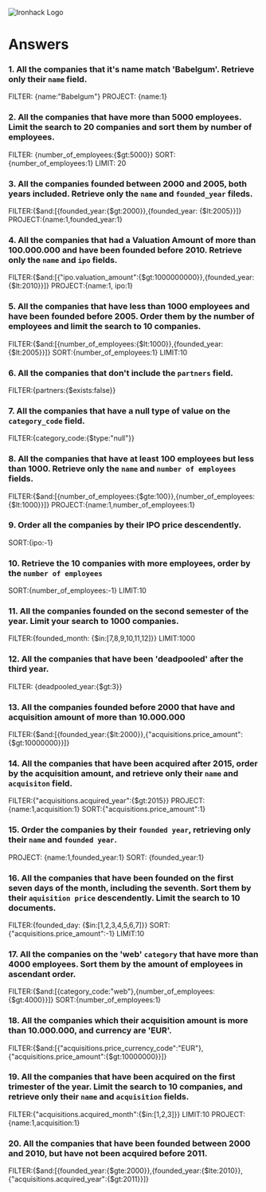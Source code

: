 ![Ironhack Logo](https://i.imgur.com/1QgrNNw.png)

# Answers

### 1. All the companies that it's name match 'Babelgum'. Retrieve only their `name` field.

<!-- Your Code Goes Here -->
FILTER: {name:"Babelgum"}
PROJECT: {name:1}

### 2. All the companies that have more than 5000 employees. Limit the search to 20 companies and sort them by **number of employees**.

<!-- Your Code Goes Here -->
FILTER: {number_of_employees:{$gt:5000}}
SORT:{number_of_employees:1}
LIMIT: 20 

### 3. All the companies founded between 2000 and 2005, both years included. Retrieve only the `name` and `founded_year` fileds.

<!-- Your Code Goes Here -->
FILTER:{$and:[{founded_year:{$gt:2000}},{founded_year:	{$lt:2005}}]}
PROJECT:{name:1,founded_year:1}

### 4. All the companies that had a Valuation Amount of more than 100.000.000 and have been founded before 2010. Retrieve only the `name` and `ipo` fields.

<!-- Your Code Goes Here -->
FILTER:{$and:[{"ipo.valuation_amount":{$gt:1000000000}},{founded_year:	{$lt:2010}}]}
PROJECT:{name:1, ipo:1}
### 5. All the companies that have less than 1000 employees and have been founded before 2005. Order them by the number of employees and limit the search to 10 companies.

<!-- Your Code Goes Here -->
FILTER:{$and:[{number_of_employees:{$lt:1000}},{founded_year:	{$lt:2005}}]}
SORT:{number_of_employees:1}
LIMIT:10
### 6. All the companies that don't include the `partners` field.

<!-- Your Code Goes Here -->
FILTER:{partners:{$exists:false}}
### 7. All the companies that have a null type of value on the `category_code` field.

<!-- Your Code Goes Here -->
FILTER:{category_code:{$type:"null"}}
### 8. All the companies that have at least 100 employees but less than 1000. Retrieve only the `name` and `number of employees` fields.

<!-- Your Code Goes Here -->
FILTER:{$and:[{number_of_employees:{$gte:100}},{number_of_employees:{$lt:1000}}]}
PROJECT:{name:1,number_of_employees:1}
### 9. Order all the companies by their IPO price descendently.

<!-- Your Code Goes Here -->
SORT:{ipo:-1}
### 10. Retrieve the 10 companies with more employees, order by the `number of employees`

<!-- Your Code Goes Here -->
SORT:{number_of_employees:-1}
LIMIT:10
### 11. All the companies founded on the second semester of the year. Limit your search to 1000 companies.
FILTER:{founded_month: {$in:[7,8,9,10,11,12]}}
LIMIT:1000
<!-- Your Code Goes Here -->

### 12. All the companies that have been 'deadpooled' after the third year.

<!-- Your Code Goes Here -->
FILTER: {deadpooled_year:{$gt:3}}

### 13. All the companies founded before 2000 that have and acquisition amount of more than 10.000.000

<!-- Your Code Goes Here -->
FILTER:{$and:[{founded_year:{$lt:2000}},{"acquisitions.price_amount":{$gt:10000000}}]}
### 14. All the companies that have been acquired after 2015, order by the acquisition amount, and retrieve only their `name` and `acquisiton` field.

<!-- Your Code Goes Here -->
FILTER:{"acquisitions.acquired_year":{$gt:2015}}
PROJECT:{name:1,acquisition:1}
SORT:{"acquisitions.price_amount":1}
### 15. Order the companies by their `founded year`, retrieving only their `name` and `founded year`.

<!-- Your Code Goes Here -->
PROJECT: {name:1,founded_year:1}
SORT: {founded_year:1}


### 16. All the companies that have been founded on the first seven days of the month, including the seventh. Sort them by their `aquisition price` descendently. Limit the search to 10 documents.

<!-- Your Code Goes Here -->
FILTER:{founded_day: {$in:[1,2,3,4,5,6,7]}}
SORT: {"acquisitions.price_amount":-1}
LIMIT:10
### 17. All the companies on the 'web' `category` that have more than 4000 employees. Sort them by the amount of employees in ascendant order.

<!-- Your Code Goes Here -->
FILTER:{$and:[{category_code:"web"},{number_of_employees:{$gt:4000}}]}
SORT:{number_of_employees:1}

### 18. All the companies which their acquisition amount is more than 10.000.000, and currency are 'EUR'.
FILTER:{$and:[{"acquisitions.price_currency_code":"EUR"},{"acquisitions.price_amount":{$gt:10000000}}]}
<!-- Your Code Goes Here -->

### 19. All the companies that have been acquired on the first trimester of the year. Limit the search to 10 companies, and retrieve only their `name` and `acquisition` fields.

<!-- Your Code Goes Here -->
FILTER:{"acquisitions.acquired_month":{$in:[1,2,3]}}
LIMIT:10
PROJECT:{name:1,acquisition:1}
### 20. All the companies that have been founded between 2000 and 2010, but have not been acquired before 2011.

<!-- Your Code Goes Here -->
FILTER:{$and:[{founded_year:{$gte:2000}},{founded_year:{$lte:2010}},{"acquisitions.acquired_year":{$gt:2011}}]}